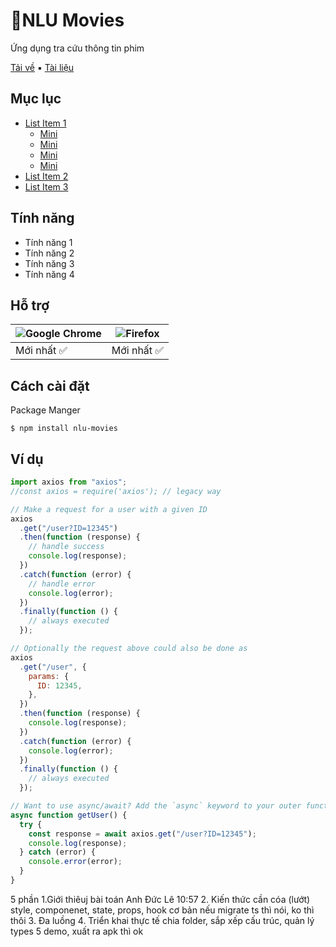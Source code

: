 # 🌿NLU Movies

Ứng dụng tra cứu thông tin phim

[Tải về]() ▪ [Tài liệu]()

## **Mục lục**

- [List Item 1]()
  - [Mini]()
  - [Mini]()
  - [Mini]()
  - [Mini]()
- [List Item 2]()
- [List Item 3]()

## **Tính năng**

- Tính năng 1
- Tính năng 2
- Tính năng 3
- Tính năng 4

## **Hỗ trợ**

| ![Google Chrome](https://raw.githubusercontent.com/alrra/browser-logos/main/src/chrome/chrome_48x48.png) | ![Firefox](https://raw.githubusercontent.com/alrra/browser-logos/main/src/firefox/firefox_48x48.png) |
| -------------------------------------------------------------------------------------------------------- | ---------------------------------------------------------------------------------------------------- |
| Mới nhất ✅                                                                                              | Mới nhất ✅                                                                                          |

## **Cách cài đặt**

Package Manger

    $ npm install nlu-movies

## **Ví dụ**

```javascript
import axios from "axios";
//const axios = require('axios'); // legacy way

// Make a request for a user with a given ID
axios
  .get("/user?ID=12345")
  .then(function (response) {
    // handle success
    console.log(response);
  })
  .catch(function (error) {
    // handle error
    console.log(error);
  })
  .finally(function () {
    // always executed
  });

// Optionally the request above could also be done as
axios
  .get("/user", {
    params: {
      ID: 12345,
    },
  })
  .then(function (response) {
    console.log(response);
  })
  .catch(function (error) {
    console.log(error);
  })
  .finally(function () {
    // always executed
  });

// Want to use async/await? Add the `async` keyword to your outer function/method.
async function getUser() {
  try {
    const response = await axios.get("/user?ID=12345");
    console.log(response);
  } catch (error) {
    console.error(error);
  }
}
```


5 phần
1.Giới thiêuj bài toán
Anh Đức Lê
10:57
2. Kiến thức cần cóa (lướt) style, componenet, state, props, hook cơ bản
nếu migrate ts thì nói, ko thì thôi
3. Đa luồng
4. Triển khai thực tế
chia folder, sắp xếp cấu trúc, quản lý types
5 demo, xuất ra apk thì ok